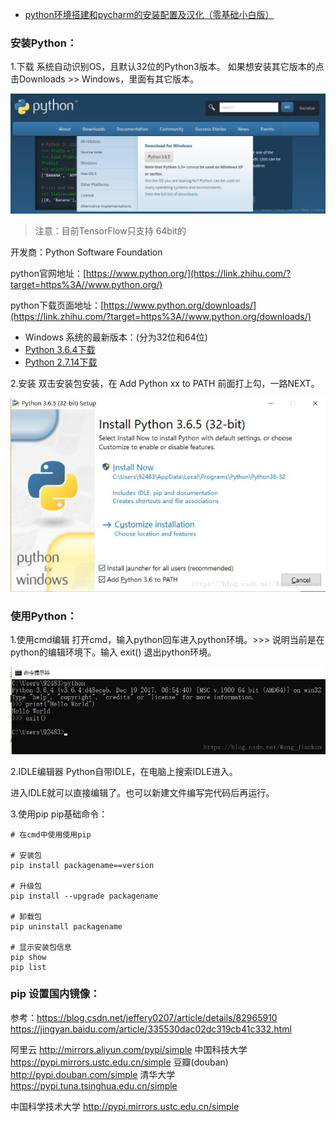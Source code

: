 * [python环境搭建和pycharm的安装配置及汉化（零基础小白版）](https://blog.csdn.net/ling_mochen/article/details/79314118)




### 安装Python：
1.下载
系统自动识别OS，且默认32位的Python3版本。
如果想安装其它版本的点击Downloads >> Windows，里面有其它版本。

![è¿éåå¾çæè¿°](readme/80.002-下载python.png) 

> 注意：目前TensorFlow只支持 64bit的

开发商：Python Software Foundation

python官网地址：[https://www.python.org/](https://link.zhihu.com/?target=https%3A//www.python.org/)

python下载页面地址：[https://www.python.org/downloads/](https://link.zhihu.com/?target=https%3A//www.python.org/downloads/)

*  Windows 系统的最新版本：(分为32位和64位)
  * [Python 3.6.4下载](https://link.zhihu.com/?target=https%3A//www.python.org/ftp/python/3.6.4/python-3.6.4.exe)
  * [Python 2.7.14下载](https://link.zhihu.com/?target=https%3A//www.python.org/ftp/python/2.7.14/python-2.7.14.msi)

2.安装
双击安装包安装，在 Add Python xx to PATH 前面打上勾，一路NEXT。

![è¿éåå¾çæè¿°](readme/80.002-安装python.png) 

### 使用Python：

1.使用cmd编辑
打开cmd，输入python回车进入python环境。>>> 说明当前是在python的编辑环境下。输入 exit() 退出python环境。

![è¿éåå¾çæè¿°](readme/80.002-测试python.png) 


2.IDLE编辑器
Python自带IDLE，在电脑上搜索IDLE进入。


进入IDLE就可以直接编辑了。也可以新建文件编写完代码后再运行。


3.使用pip
pip基础命令：

```
# 在cmd中使用使用pip

# 安装包
pip install packagename==version

# 升级包
pip install --upgrade packagename

# 卸载包
pip uninstall packagename

# 显示安装包信息
pip show
pip list

```

### pip 设置国内镜像：

参考：https://blog.csdn.net/jeffery0207/article/details/82965910
https://jingyan.baidu.com/article/335530dac02dc319cb41c332.html

阿里云 http://mirrors.aliyun.com/pypi/simple
中国科技大学 https://pypi.mirrors.ustc.edu.cn/simple
豆瓣(douban) http://pypi.douban.com/simple
清华大学 https://pypi.tuna.tsinghua.edu.cn/simple

中国科学技术大学 http://pypi.mirrors.ustc.edu.cn/simple